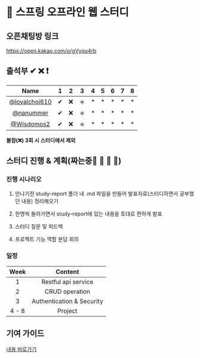 # 🐳 스프링 오프라인 웹 스터디

## 오픈채팅방 링크

https://open.kakao.com/o/gVyqu4rb

## 출석부 ✔ ❌ ❗

|      Name     |  1 |  2 | 3  | 4 | 5 | 6 | 7 | 8 |
|:-------------:|:---:|:---:|----|---|---|---|---|---|
| [@loyalchoi610]( https://github.com/loyalchoi610)| ✔| ❌ | ＊ | * | * | * | * | * |
| [@nanummer]( https://github.com/nanummer)| ✔| ❌ | ＊ | * | * | * | * | * |
| [@Wisdomos2]( https://github.com/Wisdomos2)| ✔| ❌ | ＊ | * | * | * | * | * |

**불참(❌) 3회 시 스터디에서 제외**

## 스터디 진행 & 계획(짜는중👦 👧 👩 👨)

### 진행 시나리오

1. 만나기전 study-report 폴더 내 .md 파일을 만들어 발표자료(스터디하면서 공부했던 내용) 정리해오기

2. 한명씩 돌아가면서 study-report에 있는 내용을 토대로 편하게 발표

3. 스터디 질문 및 피드백

4. 프로젝트 기능 역할 분담 회의

### 일정

|      Week     |  Content | 
|:-------------:|:---:|
|1|Restful api service|
|2|CRUD operation|
|3|Authentication & Security
| 4 - 8 | Project |

## 기여 가이드

[내용 바로가기](./contribution-guide/contribution-guide.md)
